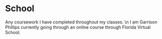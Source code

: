 # School
Any coursework I have completed throughout my classes. \n
I am Garrison Phillips currently going through an online course through Florida Virtual School.
